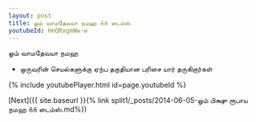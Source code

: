 ```yaml
---
layout: post
title: ஓம் வாமதேவயா நமஹ ௧௧ டைம்ஸ்
youtubeId: HnQRxgmWw-w
---
```

 
 
 ஓம் வாமதேவயா நமஹ  
 
 -  ஒருவரின் செயல்களுக்கு ஏற்ப தகுதியான பரிசை யார் தருகிறார்கள் 
 
  
 
  
 
 
 
 
 
 


{% include youtubePlayer.html id=page.youtubeId %}
 
[Next]({{ site.baseurl }}{% link  split1/_posts/2014-06-05-ஓம் பிக்ஷு ரூபாய நமஹ ௧௧ டைம்ஸ்.md%})
 
